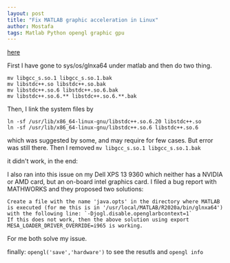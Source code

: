 ```yaml
---
layout: post
title: "Fix MATLAB graphic acceleration in Linux"
author: Mostafa
tags: Matlab Python opengl graphic gpu
---
```


[here](https://uk.mathworks.com/matlabcentral/answers/241374-libgl-error-persists-and-i-ve-tried-everything)

First I have gone to sys/os/glnxa64 under matlab and then do two thing.
```
mv libgcc_s.so.1 libgcc_s.so.1.bak
mv libstdc++.so libstdc++.so.bak
mv libstdc++.so.6 libstdc++.so.6.bak
mv libstdc++.so.6.** libstdc++.so.6.**.bak
```
Then, I link the system files by
```
ln -sf /usr/lib/x86_64-linux-gnu/libstdc++.so.6.20 libstdc++.so
ln -sf /usr/lib/x86_64-linux-gnu/libstdc++.so.6 libstdc++.so.6
```
which was suggested by some, and may require for few cases. But error was still there. Then I removed
`mv libgcc_s.so.1 libgcc_s.so.1.bak`

it didn't work, in the end:


I also ran into this issue on my Dell XPS 13 9360 which neither has a NVIDIA or AMD card, but an on-board intel graphics card.
I filed a bug report with MATHWORKS and they proposed two solutions:

    Create a file with the name 'java.opts' in the directory where MATLAB is executed (for me this is in '/usr/local/MATLAB/R2020a/bin/glnxa64') with the following line: `-Djogl.disable.openglarbcontext=1`
    If this does not work, then the above solution using export MESA_LOADER_DRIVER_OVERRIDE=i965 is working.

For me both solve my issue.



finally:
`opengl('save','hardware')` to see the resutls and `opengl info`